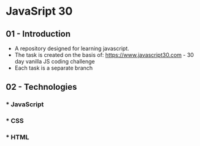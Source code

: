 # JavaSript 30 
## 01 - Introduction
- A repository designed for learning javascript.
- The task is created on the basis of: https://www.javascript30.com - 30 day vanilla JS coding challenge
- Each task is a separate branch 

## 02 - Technologies
### * JavaScript
### * CSS
### * HTML
